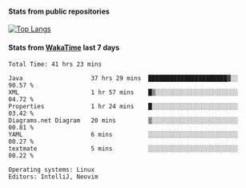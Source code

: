 #### Stats from public repositories

[![Top Langs](https://github-readme-stats.vercel.app/api/top-langs/?username=hyoghurt&layout=compact&exclude_repo=multiserver,docker_compose&langs_count=6)](https://github.com/anuraghazra/github-readme-stats)

#### Stats from [WakaTime](https://wakatime.com/@hyoghurt) last 7 days
<!--START_SECTION:waka-->

```text
Total Time: 41 hrs 23 mins

Java                   37 hrs 29 mins  ██████████████████████▓░░   90.57 %
XML                    1 hr 57 mins    █▒░░░░░░░░░░░░░░░░░░░░░░░   04.72 %
Properties             1 hr 24 mins    █░░░░░░░░░░░░░░░░░░░░░░░░   03.42 %
Diagrams.net Diagram   20 mins         ▒░░░░░░░░░░░░░░░░░░░░░░░░   00.81 %
YAML                   6 mins          ░░░░░░░░░░░░░░░░░░░░░░░░░   00.27 %
textmate               5 mins          ░░░░░░░░░░░░░░░░░░░░░░░░░   00.22 %

Operating systems: Linux
Editors: IntelliJ, Neovim
```

<!--END_SECTION:waka-->
